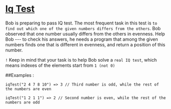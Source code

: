 # [Iq Test](https://www.codewars.com/kata/552c028c030765286c00007d)

Bob is preparing to pass IQ test. The most frequent task in this test is `to find out which one of the given numbers differs from the others`. Bob observed that one number usually differs from the others in evenness. Help Bob --- to check his answers, he needs a program that among the given numbers finds one that is different in evenness, and return a position of this number.

`!` Keep in mind that your task is to help Bob solve a `real IQ test`, which means indexes of the elements start from `1 (not 0)`

##Examples :

```
iqTest("2 4 7 8 10") => 3 // Third number is odd, while the rest of the numbers are even

iqTest("1 2 1 1") => 2 // Second number is even, while the rest of the numbers are odd
```
